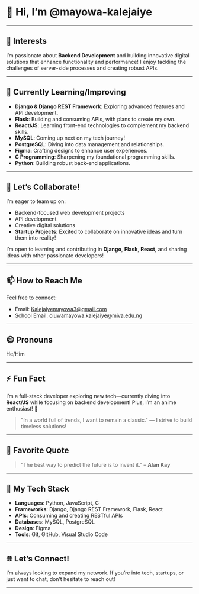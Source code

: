 # 👋 Hi, I’m **@mayowa-kalejaiye**

---

## 👀 **Interests**
I’m passionate about **Backend Development** and building innovative digital solutions that enhance functionality and performance! I enjoy tackling the challenges of server-side processes and creating robust APIs.

---

## 🌱 **Currently Learning/Improving**
- **Django & Django REST Framework**: Exploring advanced features and API development.
- **Flask**: Building and consuming APIs, with plans to create my own.
- **React/JS**: Learning front-end technologies to complement my backend skills.
- **MySQL**: Coming up next on my tech journey!  
- **PostgreSQL**: Diving into data management and relationships.  
- **Figma**: Crafting designs to enhance user experiences.  
- **C Programming**: Sharpening my foundational programming skills.  
- **Python**: Building robust back-end applications.  

---

## 💞 **Let’s Collaborate!**
I’m eager to team up on:
- Backend-focused web development projects  
- API development  
- Creative digital solutions  
- **Startup Projects**: Excited to collaborate on innovative ideas and turn them into reality!

I’m open to learning and contributing in **Django**, **Flask**, **React**, and sharing ideas with other passionate developers!

---

## 📫 **How to Reach Me**
Feel free to connect:
- Email: [Kalejaiyemayowa3@gmail.com](mailto:Kalejaiyemayowa3@gmail.com)  
- School Email: [oluwamayowa.kalejaiye@miva.edu.ng](mailto:oluwamayowa.kalejaiye@miva.edu.ng)  

---

## 😄 **Pronouns**
He/Him

---

## ⚡ **Fun Fact**
I’m a full-stack developer exploring new tech—currently diving into **React/JS** while focusing on backend development! Plus, I’m an anime enthusiast! 🎉

> "In a world full of trends, I want to remain a classic." — I strive to build timeless solutions!

---

## 🌟 **Favorite Quote**
> “The best way to predict the future is to invent it.” – **Alan Kay** 

---

## 🚀 **My Tech Stack**
- **Languages**: Python, JavaScript, C
- **Frameworks**: Django, Django REST Framework, Flask, React
- **APIs**: Consuming and creating RESTful APIs
- **Databases**: MySQL, PostgreSQL
- **Design**: Figma
- **Tools**: Git, GitHub, Visual Studio Code

---

## 🌐 **Let’s Connect!**
I’m always looking to expand my network. If you’re into tech, startups, or just want to chat, don’t hesitate to reach out!

---

<!---
mayowa-kalejaiye/mayowa-kalejaiye is a ✨ special ✨ repository because its `README.md` (this file) appears on your GitHub profile.
You can click the Preview link to take a look at your changes.
--->
